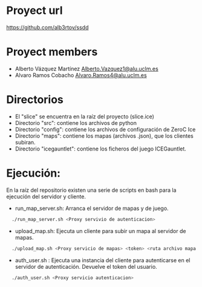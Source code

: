 # Proyect url 
https://github.com/alb3rtov/ssdd

# Proyect members
- Alberto Vázquez Martínez <Alberto.Vazquez1@alu.uclm.es>
- Alvaro Ramos Cobacho <Alvaro.Ramos4@alu.uclm.es>

# Directorios
- El "slice" se encuentra en la raíz del proyecto (slice.ice)
- Directorio "src": contiene los archivos de python
- Directorio "config": contiene los archivos de configuración de ZeroC Ice
- Directorio "maps": contiene los mapas (archivos .json), que los clientes subiran.
- Directorio "icegauntlet": contiene los ficheros del juego ICEGauntlet.

# Ejecución:
En la raíz del repositorio existen una serie de scripts en bash para la ejecución del servidor y cliente.
- run_map_server.sh: Arranca el servidor de mapas y de juego. <br>
```bash
  ./run_map_server.sh <Proxy servivio de autenticacion>
```
- upload_map.sh: Ejecuta un cliente para subir un mapa al servidor de mapas.
```bash
  ./upload_map.sh <Proxy servicio de mapas> <token> <ruta archivo mapa (.JSON)>
```
- auth_user.sh : Ejecuta una instancia del cliente para autenticarse en el servidor de autenticación. Devuelve el token del usuario.
```bash
  ./auth_user.sh <Proxy servicio autenticacion>
```

